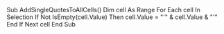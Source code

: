 Sub AddSingleQuotesToAllCells()
    Dim cell As Range
    For Each cell In Selection 
        If Not IsEmpty(cell.Value) Then
            cell.Value = "'" & cell.Value & "'"
        End If
    Next cell
End Sub
